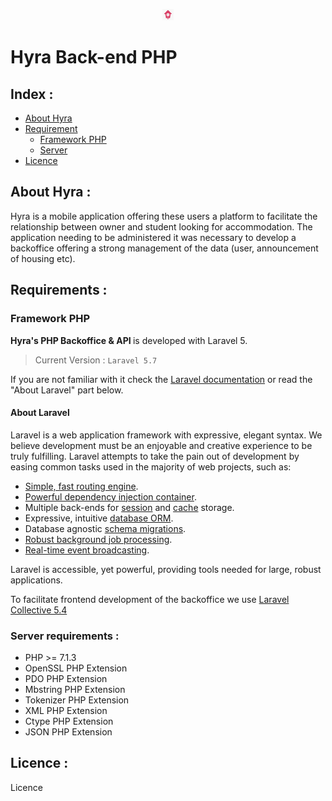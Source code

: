 <p align="center">
    <img src="public/assets/img/logo.png" style="width : 18px;">
</p>


# Hyra Back-end PHP


## Index :

* [About Hyra](#about)
* [Requirement](#requirement)
    * [Framework PHP](#fwphp)
    * [Server](#srequirement)
* [Licence](#licence)

## About Hyra : <a name="about"></a>

Hyra is a mobile application offering these users a platform to facilitate the relationship between owner and student looking for accommodation. The application needing to be administered it was necessary to develop a backoffice offering a strong management of the data (user, announcement of housing etc).

## Requirements : <a name="requirement"></a>

### Framework PHP <a name="fwphp"></a>

<strong> Hyra's PHP Backoffice & API </strong>  is developed with Laravel 5.

> Current Version :
```Laravel 5.7```
>

If you are not familiar with it check the [Laravel documentation](https://laravel.com/docs) or read the "About Laravel" part below.

#### About Laravel

Laravel is a web application framework with expressive, elegant syntax. We believe development must be an enjoyable and creative experience to be truly fulfilling. Laravel attempts to take the pain out of development by easing common tasks used in the majority of web projects, such as:

- [Simple, fast routing engine](https://laravel.com/docs/routing).
- [Powerful dependency injection container](https://laravel.com/docs/container).
- Multiple back-ends for [session](https://laravel.com/docs/session) and [cache](https://laravel.com/docs/cache) storage.
- Expressive, intuitive [database ORM](https://laravel.com/docs/eloquent).
- Database agnostic [schema migrations](https://laravel.com/docs/migrations).
- [Robust background job processing](https://laravel.com/docs/queues).
- [Real-time event broadcasting](https://laravel.com/docs/broadcasting).

Laravel is accessible, yet powerful, providing tools needed for large, robust applications.

To facilitate frontend development of the backoffice we use [Laravel Collective 5.4](https://laravelcollective.com/)

### Server requirements : <a name="srequirement"></a>

* PHP >= 7.1.3
* OpenSSL PHP Extension
* PDO PHP Extension
* Mbstring PHP Extension
* Tokenizer PHP Extension
* XML PHP Extension
* Ctype PHP Extension
* JSON PHP Extension

## Licence : <a name="licence"></a>

Licence




